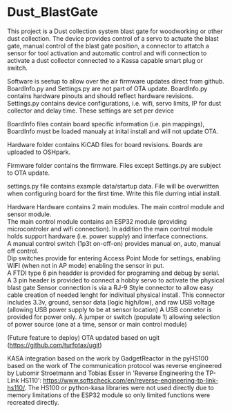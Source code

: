 # Dust_BlastGate

This project is a Dust collection system blast gate for woodworking or other dust collection.  The device provides control of a servo to actuate the blast gate, manual control of the blast gate position, a connector to attatch a sensor for tool activation and automatic control and wifi connection to activate a dust collector connected to a Kassa capable smart plug or switch.  

Software is seetup to allow over the air firmware updates direct from github. BoardInfo.py and Settings.py are not part of OTA update. BoardInfo.py contains hardware pinouts and should reflect hardware revisions.  Settings.py contains device configurations, i.e. wifi, servo limits, IP for dust collector and delay time.  These settings are set per device

BoardInfo files contain board specific information (i.e. pin mappings), BoardInfo must be loaded manualy at inital install and will not update OTA.  

Hardware folder contains KiCAD files for board revisions.  Boards are uploaded to OSHpark.  

Firmware folder contains the firmware.  Files except Settings.py are subject to OTA update.  

settings.py file contains example data/startup data. File will be overwritten when configuring board for the first time.  Write this file durring intial install.


Hardware
Hardware contains 2 main modules.  The main control module and sensor module.  
The main control module contains an ESP32 module (providing microcontroler and wifi connection).  In addition the main control module holds support hardware (i.e. power supply) and interface connections.  
A manual control switch (1p3t on-off-on) provides manual on, auto, manual off control.  
Dip switches provide for entering Access Point Mode for settings, enabling WIFI (when not in AP mode) enabling the sensor in put.  
A FTDI type 6 pin headder is provided for programing and debug by serial.
A 3 pin header is provided to connect a hobby servo to activate the physical blast gate
Sensor connection is via a RJ-9 Style connector to allow easy cable creation of needed lenght for indivitual physical install.  This connector includes 3.3v, ground, sensor data (logic high/low), and raw USB voltage (allowing USB power supply to be at sensor location)
A USB connetor is provided for power only.  A jumper or switch (populate 1) allowing selection of power source (one at a time, sensor or main control module)





(Future feature to deploy)
OTA updated based on ugit (https://github.com/turfptax/ugit)


KASA integration based on the work by GadgetReactor in the pyHS100 based on the work of The communication protocol was reverse engineered by Lubomir Stroetmann and
Tobias Esser in 'Reverse Engineering the TP-Link HS110':
https://www.softscheck.com/en/reverse-engineering-tp-link-hs110/.  The HS100 or python-kasa libraries were not used directly due to memory limitations of the ESP32 module so only limited functions were recreated directly.

